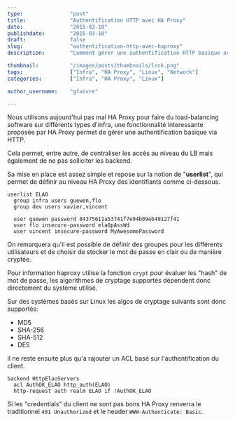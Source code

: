 ```yaml
---
type:               "post"
title:              "Authentification HTTP avec HA Proxy"
date:               "2015-03-10"
publishdate:        "2015-03-10"
draft:              false
slug:               "authentification-http-avec-haproxy"
description:        "Comment gérer une authentification HTTP basique avec HA Proxy, définir des utilisateurs, des groupes et le type d'authentification souhaitée."

thumbnail:          "/images/posts/thumbnails/lock.png"
tags:               ["Infra", "HA Proxy", "Linux", "Network"]
categories:         ["Infra", "HA Proxy", "Linux"]

author_username:    "gfaivre"

---
```


Nous utilisons aujourd'hui pas mal HA Proxy pour faire du load-balancing software sur différents types d'infra, une fonctionnalité interessante proposée par HA Proxy permet de gérer une authentification basique via HTTP.

Cela permet, entre autre, de centraliser les accès au niveau du LB mais également de ne pas solliciter les backend.

Sa mise en place est assez simple et repose sur la notion de "**userlist**", qui permet de définir au niveau HA Proxy des identifiants comme ci-dessous.

```
userlist ELAO
  group infra users guewen,flo
  group dev users xavier,vincent

  user guewen password 84375611a53741f7e94b09eb49127f41
  user flo insecure-password ela0pAssWd
  user vincent insecure-password MyAwesomePassword
```

On remarquera qu'il est possible de définir des groupes pour les différents utilisateurs et de choisir de stocker le mot de passe en clair ou de manière cryptée.

Pour information haproxy utilise la fonction `crypt` pour évaluer les "hash" de mot de passe, les algorithmes de cryptage supportés dépendent donc directement du système utilisé.

Sur des systèmes basés sur Linux les algos de cryptage suivants sont donc supportés:

- MD5
- SHA-256
- SHA-512
- DES

Il ne reste ensuite plus qu'a rajouter un ACL basé sur l'authentification du client.

```
backend HttpElaoServers
  acl AuthOK_ELAO http_auth(ELAO)
  http-request auth realm ELAO if !AuthOK_ELAO
```

Si les "credentials" du client ne sont pas bons HA Proxy renverra le traditionnel `401 Unauthorized` et le header `WWW-Authenticate: Basic`.
